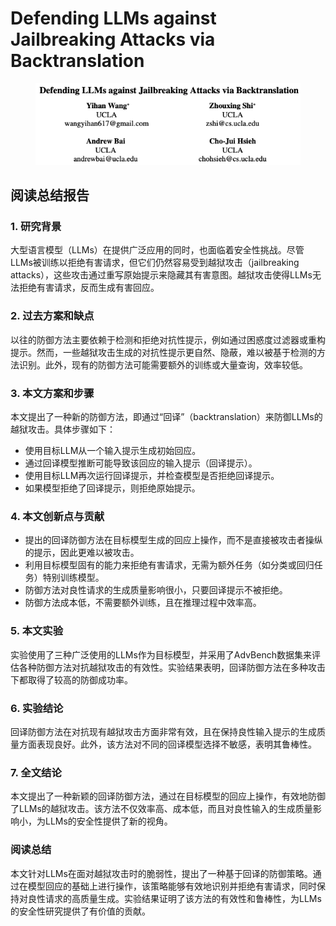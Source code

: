 # Defending LLMs against Jailbreaking Attacks via Backtranslation

<figure><img src="../.gitbook/assets/image (1) (1) (1) (1) (1).png" alt=""><figcaption></figcaption></figure>

## 阅读总结报告

### 1. 研究背景

大型语言模型（LLMs）在提供广泛应用的同时，也面临着安全性挑战。尽管LLMs被训练以拒绝有害请求，但它们仍然容易受到越狱攻击（jailbreaking attacks），这些攻击通过重写原始提示来隐藏其有害意图。越狱攻击使得LLMs无法拒绝有害请求，反而生成有害回应。

### 2. 过去方案和缺点

以往的防御方法主要依赖于检测和拒绝对抗性提示，例如通过困惑度过滤器或重构提示。然而，一些越狱攻击生成的对抗性提示更自然、隐蔽，难以被基于检测的方法识别。此外，现有的防御方法可能需要额外的训练或大量查询，效率较低。

### 3. 本文方案和步骤

本文提出了一种新的防御方法，即通过“回译”（backtranslation）来防御LLMs的越狱攻击。具体步骤如下：

* 使用目标LLM从一个输入提示生成初始回应。
* 通过回译模型推断可能导致该回应的输入提示（回译提示）。
* 使用目标LLM再次运行回译提示，并检查模型是否拒绝回译提示。
* 如果模型拒绝了回译提示，则拒绝原始提示。

### 4. 本文创新点与贡献

* 提出的回译防御方法在目标模型生成的回应上操作，而不是直接被攻击者操纵的提示，因此更难以被攻击。
* 利用目标模型固有的能力来拒绝有害请求，无需为额外任务（如分类或回归任务）特别训练模型。
* 防御方法对良性请求的生成质量影响很小，只要回译提示不被拒绝。
* 防御方法成本低，不需要额外训练，且在推理过程中效率高。

### 5. 本文实验

实验使用了三种广泛使用的LLMs作为目标模型，并采用了AdvBench数据集来评估各种防御方法对抗越狱攻击的有效性。实验结果表明，回译防御方法在多种攻击下都取得了较高的防御成功率。

### 6. 实验结论

回译防御方法在对抗现有越狱攻击方面非常有效，且在保持良性输入提示的生成质量方面表现良好。此外，该方法对不同的回译模型选择不敏感，表明其鲁棒性。

### 7. 全文结论

本文提出了一种新颖的回译防御方法，通过在目标模型的回应上操作，有效地防御了LLMs的越狱攻击。该方法不仅效率高、成本低，而且对良性输入的生成质量影响小，为LLMs的安全性提供了新的视角。

### 阅读总结

本文针对LLMs在面对越狱攻击时的脆弱性，提出了一种基于回译的防御策略。通过在模型回应的基础上进行操作，该策略能够有效地识别并拒绝有害请求，同时保持对良性请求的高质量生成。实验结果证明了该方法的有效性和鲁棒性，为LLMs的安全性研究提供了有价值的贡献。
